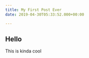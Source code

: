 ```yaml
---
title: My First Post Ever
date: 2019-04-30T05:33:52.000+00:00

---
```

## Hello 

This is kinda cool